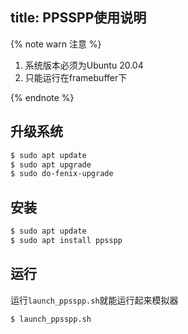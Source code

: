 title: PPSSPP使用说明
---

{% note warn 注意 %}

1. 系统版本必须为Ubuntu 20.04
2. 只能运行在framebuffer下

{% endnote %}

## 升级系统

```sh
$ sudo apt update
$ sudo apt upgrade
$ sudo do-fenix-upgrade
```

## 安装

```sh
$ sudo apt update
$ sudo apt install ppsspp
```

## 运行

运行`launch_ppsspp.sh`就能运行起来模拟器

```sh
$ launch_ppsspp.sh
```


